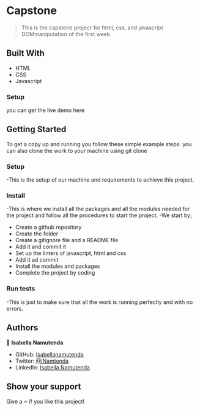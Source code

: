 # Capstone

> This is the capstone projecr for html, css, and javascript DOMmaniputation of the first week.


## Built With

- HTML
- CSS
- Javascript

### Setup
you can get the live demo here

## Getting Started



To get a copy up and running you follow these simple example steps.
you can also clone the work to your machine using git clone

### Setup
-This is the setup of our machine and requirements to achieve this project.

### Install
-This is where we install all the packages and all the modules needed for the project and follow all the procedures to start the project.
-We start by;

 - Create a github repository
 - Create the folder
 - Create a gitignore file and a README file
 - Add it and commit it
 - Set up the linters of javascript, html and css
 - Add it ad commit
 - Install the modules and packages
 - Complete the project by coding


### Run tests
-This is just to make sure that all the work is running perfectly and with no errors.



## Authors

👤 **Isabella Namutenda**

- GitHub: [Isabellanamutenda](https://github.com/Isabellanamutenda)
- Twitter: [@INamtenda](https://twitter.com/INamtenda)
- LinkedIn: [Isabella Namutenda](https://www.linkedin.com/in/isabella-namutenda/)



## Show your support
Give a ⭐️ if you like this project!